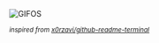 <div align="justify">
<picture>
    <source media="(prefers-color-scheme: dark)" srcset="https://i.ibb.co/JWhRwbhS/output-gif.gif">
    <source media="(prefers-color-scheme: light)" srcset="https://i.ibb.co/JWhRwbhS/output-gif.gif">
    <img alt="GIFOS" src="https://i.ibb.co/JWhRwbhS/output-gif.gif">
</picture>

<sub><i>inspired from [x0rzavi/github-readme-terminal](https://github.com/x0rzavi/github-readme-terminal)</i></sub>

</div>

<!-- Image deletion URL: https://ibb.co/HLJDfMJ9/e7daffc6e4b5d0ef5cf1354a774a52f7 -->